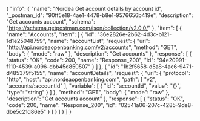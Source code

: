 {
  "info": {
    "name": "Nordea Get account details by account id",
    "_postman_id": "90ff5e18-4ae1-4478-b8e1-9576656b419e",
    "description": "Get accounts account",
    "schema": "https://schema.getpostman.com/json/collection/v2.0.0/"
  },
  "item": [
    {
      "name": "Accounts",
      "item": [
        {
          "id": "36e2826e-2b62-4d3c-b121-1d1e25048759",
          "name": "accountList",
          "request": {
            "url": "http://api.nordeaopenbanking.com/v2/accounts",
            "method": "GET",
            "body": {
              "mode": "raw"
            },
            "description": "Get accounts"
          },
          "response": [
            {
              "status": "OK",
              "code": 200,
              "name": "Response_200",
              "id": "94e20991-f110-4539-a096-dbb45d850507"
            }
          ]
        },
        {
          "id": "1b2f5658-d5a8-4ae6-9471-d485379f5155",
          "name": "accountDetails",
          "request": {
            "url": {
              "protocol": "http",
              "host": "api.nordeaopenbanking.com",
              "path": [
                "v2",
                "accounts/:accountId"
              ],
              "variable": [
                {
                  "id": "accountId",
                  "value": "{}",
                  "type": "string"
                }
              ]
            },
            "method": "GET",
            "body": {
              "mode": "raw"
            },
            "description": "Get accounts account"
          },
          "response": [
            {
              "status": "OK",
              "code": 200,
              "name": "Response_200",
              "id": "02541a06-207c-4285-9de8-dbe5c21d86e5"
            }
          ]
        }
      ]
    }
  ]
}